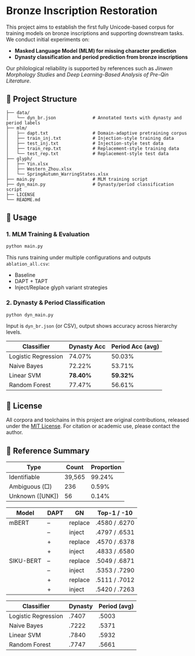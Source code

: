 # Bronze Inscription Restoration

This project aims to establish the first fully Unicode-based corpus for training models on bronze inscriptions and supporting downstream tasks. We conduct initial experiments on:

- **Masked Language Model (MLM) for missing character prediction**
- **Dynasty classification and period prediction from bronze inscriptions**

Our philological reliability is supported by references such as *Jinwen Morphology Studies* and *Deep Learning-Based Analysis of Pre-Qin Literature*.

## 🔹 Project Structure

```
├── data/
│   └── dyn_br.json              # Annotated texts with dynasty and period labels
├── mlm/
│   ├── dapt.txt                 # Domain-adaptive pretraining corpus
│   ├── train_inj.txt            # Injection-style training data
│   ├── test_inj.txt             # Injection-style test data
│   ├── train_rep.txt            # Replacement-style training data
│   └── test_rep.txt             # Replacement-style test data
├── glyph/
│   ├── Yin.xlsx
│   ├── Western_Zhou.xlsx
│   └── SpringAutumn_WarringStates.xlsx
├── main.py                      # MLM training script
├── dyn_main.py                  # Dynasty/period classification script
├── LICENSE
└── README.md
```

## 🔹 Usage

### 1. MLM Training & Evaluation

```bash
python main.py
```

This runs training under multiple configurations and outputs `ablation_all.csv`:

- Baseline
- DAPT + TAPT
- Inject/Replace glyph variant strategies

### 2. Dynasty & Period Classification

```bash
python dyn_main.py
```

Input is `dyn_br.json` (or CSV), output shows accuracy across hierarchy levels.

| Classifier           | Dynasty Acc | Period Acc (avg) |
|----------------------|-------------|------------------|
| Logistic Regression  | 74.07%      | 50.03%           |
| Naive Bayes          | 72.22%      | 53.71%           |
| Linear SVM           | **78.40%**  | **59.32%**       |
| Random Forest        | 77.47%      | 56.61%           |

## 🔹 License

All corpora and toolchains in this project are original contributions, released under the [MIT License](./LICENSE). For citation or academic use, please contact the author.

## 🔹 Reference Summary

| Type         | Count   | Proportion |
|--------------|---------|------------|
| Identifiable | 39,565  | 99.24%     |
| Ambiguous (□) | 236     | 0.59%      |
| Unknown ([UNK]) | 56    | 0.14%      |

| Model     | DAPT | GN     | Top-1 / -10 |
|-----------|------|--------|-------------|
| mBERT     | –    | replace| .4580 / .6270 |
|           | –    | inject | .4797 / .6531 |
|           | +    | replace| .4570 / .6378 |
|           | +    | inject | .4833 / .6580 |
| SIKU-BERT | –    | replace| .5049 / .6871 |
|           | –    | inject | .5353 / .7290 |
|           | +    | replace| .5111 / .7012 |
|           | +    | inject | .5420 / .7263 |

| Classifier           | Dynasty | Period (avg) |
|----------------------|---------|--------------|
| Logistic Regression  | .7407   | .5003         |
| Naive Bayes          | .7222   | .5371         |
| Linear SVM           | .7840   | .5932         |
| Random Forest        | .7747   | .5661         |
